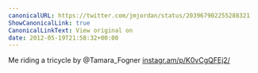 ```yaml
---
canonicalURL: https://twitter.com/jmjordan/status/203967902255288321
ShowCanonicalLink: true
CanonicalLinkText: View original on
date: 2012-05-19T21:58:32+00:00
---
```

Me riding a tricycle by @Tamara_Fogner  [instagr.am/p/K0vCgQFEj2/](http://instagr.am/p/K0vCgQFEj2/)